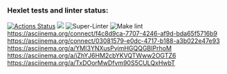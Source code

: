### Hexlet tests and linter status:

[![Actions Status](https://github.com/OlgaKruzh/frontend-project-lvl1/workflows/hexlet-check/badge.svg)](https://github.com/OlgaKruzh/frontend-project-lvl1/actions)
<a href="https://codeclimate.com/github/OlgaKruzh/frontend-project-lvl1/maintainability"><img src="https://api.codeclimate.com/v1/badges/37c679a94336d27c0ad8/maintainability" /></a>
![Super-Linter](https://github.com/OlgaKruzh/frontend-project-lvl1/workflows/Super-Linter/badge.svg)
![Make lint](https://github.com/OlgaKruzh/frontend-project-lvl1/workflows/Make%20lint/badge.svg)
https://asciinema.org/connect/f4c8d9ca-7707-4246-af9d-bda65f5716b9
https://asciinema.org/connect/03081579-e0dc-4717-b188-a3b022e47e93
https://asciinema.org/a/YMI3YNXusPvjmHGQQGBIPrhoM
https://asciinema.org/a/jZhYJ6HM2cbYKVQTWww2OGTZ6
https://asciinema.org/a/TxDOorMwDfvm90S5CULQxHwbT
